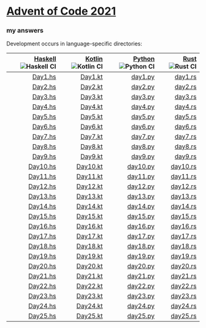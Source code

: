 # [Advent of Code 2021](https://adventofcode.com/2021)
### my answers

Development occurs in language-specific directories:

|[Haskell](hs) ![Haskell CI](https://github.com/ephemient/aoc2021/workflows/Haskell%20CI/badge.svg)|[Kotlin](kt) ![Kotlin CI](https://github.com/ephemient/aoc2021/workflows/Kotlin%20CI/badge.svg)|[Python](py) ![Python CI](https://github.com/ephemient/aoc2021/workflows/Python%20CI/badge.svg)|[Rust](rs) ![Rust CI](https://github.com/ephemient/aoc2021/workflows/Rust%20CI/badge.svg)|
|--:|--:|--:|--:|
|[Day1.hs](hs/src/Day1.hs)|[Day1.kt](kt/src/commonMain/kotlin/com/github/ephemient/aoc2021/Day1.kt)|[day1.py](py/aoc2021/day1.py)|[day1.rs](rs/src/day1.rs)|
|[Day2.hs](hs/src/Day2.hs)|[Day2.kt](kt/src/commonMain/kotlin/com/github/ephemient/aoc2021/Day2.kt)|[day2.py](py/aoc2021/day2.py)|[day2.rs](rs/src/day2.rs)|
|[Day3.hs](hs/src/Day3.hs)|[Day3.kt](kt/src/commonMain/kotlin/com/github/ephemient/aoc2021/Day3.kt)|[day3.py](py/aoc2021/day3.py)|[day3.rs](rs/src/day3.rs)|
|[Day4.hs](hs/src/Day4.hs)|[Day4.kt](kt/src/commonMain/kotlin/com/github/ephemient/aoc2021/Day4.kt)|[day4.py](py/aoc2021/day4.py)|[day4.rs](rs/src/day4.rs)|
|[Day5.hs](hs/src/Day5.hs)|[Day5.kt](kt/src/commonMain/kotlin/com/github/ephemient/aoc2021/Day5.kt)|[day5.py](py/aoc2021/day5.py)|[day5.rs](rs/src/day5.rs)|
|[Day6.hs](hs/src/Day6.hs)|[Day6.kt](kt/src/commonMain/kotlin/com/github/ephemient/aoc2021/Day6.kt)|[day6.py](py/aoc2021/day6.py)|[day6.rs](rs/src/day6.rs)|
|[Day7.hs](hs/src/Day7.hs)|[Day7.kt](kt/src/commonMain/kotlin/com/github/ephemient/aoc2021/Day7.kt)|[day7.py](py/aoc2021/day7.py)|[day7.rs](rs/src/day7.rs)|
|[Day8.hs](hs/src/Day8.hs)|[Day8.kt](kt/src/commonMain/kotlin/com/github/ephemient/aoc2021/Day8.kt)|[day8.py](py/aoc2021/day8.py)|[day8.rs](rs/src/day8.rs)|
|[Day9.hs](hs/src/Day9.hs)|[Day9.kt](kt/src/commonMain/kotlin/com/github/ephemient/aoc2021/Day9.kt)|[day9.py](py/aoc2021/day9.py)|[day9.rs](rs/src/day9.rs)|
|[Day10.hs](hs/src/Day10.hs)|[Day10.kt](kt/src/commonMain/kotlin/com/github/ephemient/aoc2021/Day10.kt)|[day10.py](py/aoc2021/day10.py)|[day10.rs](rs/src/day10.rs)|
|[Day11.hs](hs/src/Day11.hs)|[Day11.kt](kt/src/commonMain/kotlin/com/github/ephemient/aoc2021/Day11.kt)|[day11.py](py/aoc2021/day11.py)|[day11.rs](rs/src/day11.rs)|
|[Day12.hs](hs/src/Day12.hs)|[Day12.kt](kt/src/commonMain/kotlin/com/github/ephemient/aoc2021/Day12.kt)|[day12.py](py/aoc2021/day12.py)|[day12.rs](rs/src/day12.rs)|
|[Day13.hs](hs/src/Day13.hs)|[Day13.kt](kt/src/commonMain/kotlin/com/github/ephemient/aoc2021/Day13.kt)|[day13.py](py/aoc2021/day13.py)|[day13.rs](rs/src/day13.rs)|
|[Day14.hs](hs/src/Day14.hs)|[Day14.kt](kt/src/commonMain/kotlin/com/github/ephemient/aoc2021/Day14.kt)|[day14.py](py/aoc2021/day14.py)|[day14.rs](rs/src/day14.rs)|
|[Day15.hs](hs/src/Day15.hs)|[Day15.kt](kt/src/commonMain/kotlin/com/github/ephemient/aoc2021/Day15.kt)|[day15.py](py/aoc2021/day15.py)|[day15.rs](rs/src/day15.rs)|
|[Day16.hs](hs/src/Day16.hs)|[Day16.kt](kt/src/commonMain/kotlin/com/github/ephemient/aoc2021/Day16.kt)|[day16.py](py/aoc2021/day16.py)|[day16.rs](rs/src/day16.rs)|
|[Day17.hs](hs/src/Day17.hs)|[Day17.kt](kt/src/commonMain/kotlin/com/github/ephemient/aoc2021/Day17.kt)|[day17.py](py/aoc2021/day17.py)|[day17.rs](rs/src/day17.rs)|
|[Day18.hs](hs/src/Day18.hs)|[Day18.kt](kt/src/commonMain/kotlin/com/github/ephemient/aoc2021/Day18.kt)|[day18.py](py/aoc2021/day18.py)|[day18.rs](rs/src/day18.rs)|
|[Day19.hs](hs/src/Day19.hs)|[Day19.kt](kt/src/commonMain/kotlin/com/github/ephemient/aoc2021/Day19.kt)|[day19.py](py/aoc2021/day19.py)|[day19.rs](rs/src/day19.rs)|
|[Day20.hs](hs/src/Day20.hs)|[Day20.kt](kt/src/commonMain/kotlin/com/github/ephemient/aoc2021/Day20.kt)|[day20.py](py/aoc2021/day20.py)|[day20.rs](rs/src/day20.rs)|
|[Day21.hs](hs/src/Day21.hs)|[Day21.kt](kt/src/commonMain/kotlin/com/github/ephemient/aoc2021/Day21.kt)|[day21.py](py/aoc2021/day21.py)|[day21.rs](rs/src/day21.rs)|
|[Day22.hs](hs/src/Day22.hs)|[Day22.kt](kt/src/commonMain/kotlin/com/github/ephemient/aoc2021/Day22.kt)|[day22.py](py/aoc2021/day22.py)|[day22.rs](rs/src/day22.rs)|
|[Day23.hs](hs/src/Day23.hs)|[Day23.kt](kt/src/commonMain/kotlin/com/github/ephemient/aoc2021/Day23.kt)|[day23.py](py/aoc2021/day23.py)|[day23.rs](rs/src/day23.rs)|
|[Day24.hs](hs/src/Day24.hs)|[Day24.kt](kt/src/commonMain/kotlin/com/github/ephemient/aoc2021/Day24.kt)|[day24.py](py/aoc2021/day24.py)|[day24.rs](rs/src/day24.rs)|
|[Day25.hs](hs/src/Day25.hs)|[Day25.kt](kt/src/commonMain/kotlin/com/github/ephemient/aoc2021/Day25.kt)|[day25.py](py/aoc2021/day25.py)|[day25.rs](rs/src/day25.rs)|
